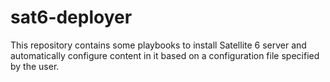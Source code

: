 # sat6-deployer
This repository contains some playbooks to install Satellite 6 server and automatically configure content in it based on a configuration file specified by the user.


